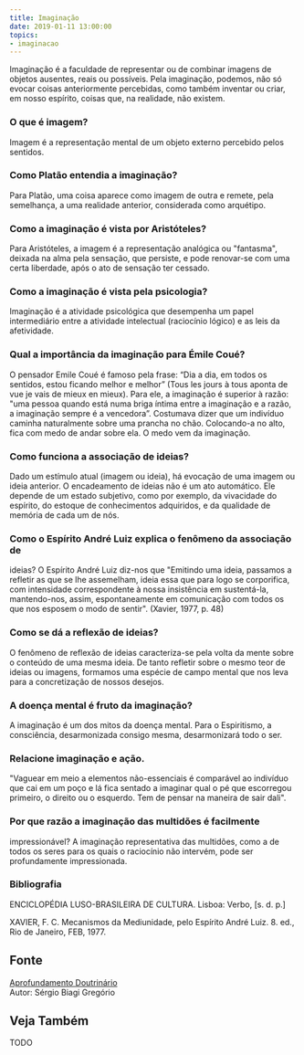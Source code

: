 ```yaml
---
title: Imaginação
date: 2019-01-11 13:00:00
topics: 
- imaginacao 
---
```


Imaginação é a faculdade de representar ou de combinar imagens de
objetos ausentes, reais ou possíveis. Pela imaginação, podemos, não só
evocar coisas anteriormente percebidas, como também inventar ou criar,
em nosso espírito, coisas que, na realidade, não existem.

### O que é imagem?
Imagem é a representação mental de um objeto externo percebido pelos
sentidos.

### Como Platão entendia a imaginação?
Para Platão, uma coisa aparece como imagem de outra e remete, pela
semelhança, a uma realidade anterior, considerada como arquétipo.

### Como a imaginação é vista por Aristóteles?
Para Aristóteles, a imagem é a representação analógica ou "fantasma",
deixada na alma pela sensação, que persiste, e pode renovar-se com uma
certa liberdade, após o ato de sensação ter cessado.

### Como a imaginação é vista pela psicologia?
Imaginação é a atividade psicológica que desempenha um papel
intermediário entre a atividade intelectual (raciocínio lógico) e as
leis da afetividade.

### Qual a importância da imaginação para Émile Coué?
O pensador Emile Coué é famoso pela frase: “Dia a dia, em todos os
sentidos, estou ficando melhor e melhor” (Tous les jours à tous aponta
de vue je vais de mieux en mieux). Para ele, a imaginação é superior à
razão: "uma pessoa quando está numa briga íntima entre a imaginação e a
razão, a imaginação sempre é a vencedora”. Costumava dizer que um
indivíduo caminha naturalmente sobre uma prancha no chão. Colocando-a no
alto, fica com medo de andar sobre ela. O medo vem da imaginação.

### Como funciona a associação de ideias?
Dado um estímulo atual (imagem ou ideia), há evocação de uma imagem ou
ideia anterior. O encadeamento de ideias não é um ato automático. Ele
depende de um estado subjetivo, como por exemplo, da vivacidade do
espírito, do estoque de conhecimentos adquiridos, e da qualidade de
memória de cada um de nós.

### Como o Espírito André Luiz explica o fenômeno da associação de
ideias?
O Espírito André Luiz diz-nos que "Emitindo uma ideia, passamos a
refletir as que se lhe assemelham, ideia essa que para logo se
corporifica, com intensidade correspondente à nossa insistência em
sustentá-la, mantendo-nos, assim, espontaneamente em comunicação com
todos os que nos esposem o modo de sentir". (Xavier, 1977, p. 48)

### Como se dá a reflexão de ideias?
O fenômeno de reflexão de ideias caracteriza-se pela volta da mente
sobre o conteúdo de uma mesma ideia. De tanto refletir sobre o mesmo
teor de ideias ou imagens, formamos uma espécie de campo mental que nos
leva para a concretização de nossos desejos.

### A doença mental é fruto da imaginação?
A imaginação é um dos mitos da doença mental. Para o Espiritismo, a
consciência, desarmonizada consigo mesma, desarmonizará todo o ser.

### Relacione imaginação e ação.

"Vaguear em meio a elementos não-essenciais é comparável ao indivíduo
que cai em um poço e lá fica sentado a imaginar qual o pé que escorregou
primeiro, o direito ou o esquerdo. Tem de pensar na maneira de sair
dali".

### Por que razão a imaginação das multidões é facilmente
impressionável?
A imaginação representativa das multidões, como a de todos os seres para
os quais o raciocínio não intervém, pode ser profundamente
impressionada.


### Bibliografia
ENCICLOPÉDIA LUSO-BRASILEIRA DE CULTURA. Lisboa: Verbo, \[s. d. p.\]

XAVIER, F. C. Mecanismos da Mediunidade, pelo Espírito André Luiz. 8.
ed., Rio de Janeiro, FEB, 1977.

## Fonte
[Aprofundamento Doutrinário](https://sites.google.com/view/aprofundamentodoutrinario/imaginação)  
Autor: Sérgio Biagi Gregório



## Veja Também
TODO



